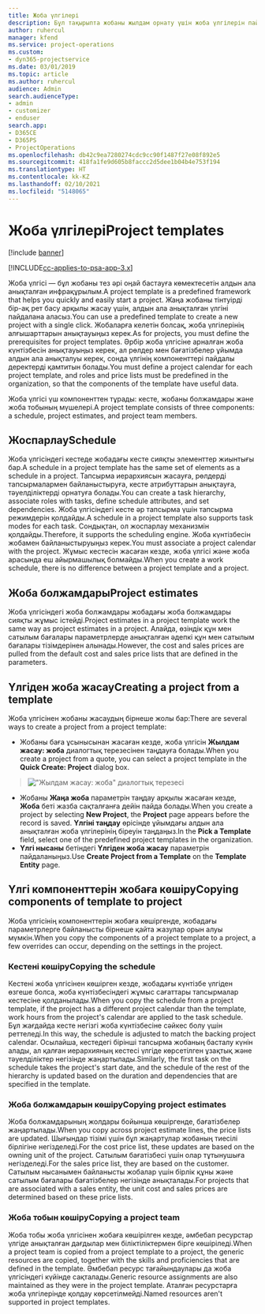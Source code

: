 ```yaml
---
title: Жоба үлгілері
description: Бұл тақырыпта жобаны жылдам орнату үшін жоба үлгілерін пайдалану жолы туралы ақпарат берілген.
author: ruhercul
manager: kfend
ms.service: project-operations
ms.custom:
- dyn365-projectservice
ms.date: 03/01/2019
ms.topic: article
ms.author: ruhercul
audience: Admin
search.audienceType:
- admin
- customizer
- enduser
search.app:
- D365CE
- D365PS
- ProjectOperations
ms.openlocfilehash: db42c9ea7280274cdc9cc90f1487f27e08f892e5
ms.sourcegitcommit: 418fa1fe9d605b8faccc2d5dee1b04b4e753f194
ms.translationtype: HT
ms.contentlocale: kk-KZ
ms.lasthandoff: 02/10/2021
ms.locfileid: "5148065"
---
```

# <a name="project-templates"></a><span data-ttu-id="5c0e6-103">Жоба үлгілері</span><span class="sxs-lookup"><span data-stu-id="5c0e6-103">Project templates</span></span> 

[!include [banner](../includes/psa-now-project-operations.md)]

[!INCLUDE[cc-applies-to-psa-app-3.x](../includes/cc-applies-to-psa-app-3x.md)]

<span data-ttu-id="5c0e6-104">Жоба үлгісі — бұл жобаны тез әрі оңай бастауға көмектесетін алдын ала анықталған инфрақұрылым.</span><span class="sxs-lookup"><span data-stu-id="5c0e6-104">A project template is a predefined framework that helps you quickly and easily start a project.</span></span> <span data-ttu-id="5c0e6-105">Жаңа жобаны тінтуірді бір-ақ рет басу арқылы жасау үшін, алдын ала анықталған үлгіні пайдалана аласыз.</span><span class="sxs-lookup"><span data-stu-id="5c0e6-105">You can use a predefined template to create a new project with a single click.</span></span> <span data-ttu-id="5c0e6-106">Жобаларға келетін болсақ, жоба үлгілерінің алғышарттарын анықтауыңыз керек.</span><span class="sxs-lookup"><span data-stu-id="5c0e6-106">As for projects, you must define the prerequisites for project templates.</span></span> <span data-ttu-id="5c0e6-107">Әрбір жоба үлгісіне арналған жоба күнтізбесін анықтауыңыз керек, ал рөлдер мен бағатізбелер ұйымда алдын ала анықталуы керек, сонда үлгінің компоненттері пайдалы деректерді қамтитын болады.</span><span class="sxs-lookup"><span data-stu-id="5c0e6-107">You must define a project calendar for each project template, and roles and price lists must be predefined in the organization, so that the components of the template have useful data.</span></span>

<span data-ttu-id="5c0e6-108">Жоба үлгісі үш компоненттен тұрады: кесте, жобаны болжамдары және жоба тобының мүшелері.</span><span class="sxs-lookup"><span data-stu-id="5c0e6-108">A project template consists of three components: a schedule, project estimates, and project team members.</span></span>

## <a name="schedule"></a><span data-ttu-id="5c0e6-109">Жоспарлау</span><span class="sxs-lookup"><span data-stu-id="5c0e6-109">Schedule</span></span>

<span data-ttu-id="5c0e6-110">Жоба үлгісіндегі кестеде жобадағы кесте сияқты элементтер жиынтығы бар.</span><span class="sxs-lookup"><span data-stu-id="5c0e6-110">A schedule in a project template has the same set of elements as a schedule in a project.</span></span> <span data-ttu-id="5c0e6-111">Тапсырма иерархиясын жасауға, рөлдерді тапсырмалармен байланыстыруға, кесте атрибуттарын анықтауға, тәуелділіктерді орнатуға болады.</span><span class="sxs-lookup"><span data-stu-id="5c0e6-111">You can create a task hierarchy, associate roles with tasks, define schedule attributes, and set dependencies.</span></span> <span data-ttu-id="5c0e6-112">Жоба үлгісіндегі кесте әр тапсырма үшін тапсырма режимдерін қолдайды.</span><span class="sxs-lookup"><span data-stu-id="5c0e6-112">A schedule in a project template also supports task modes for each task.</span></span> <span data-ttu-id="5c0e6-113">Сондықтан, ол жоспарлау механизмін қолдайды.</span><span class="sxs-lookup"><span data-stu-id="5c0e6-113">Therefore, it supports the scheduling engine.</span></span> <span data-ttu-id="5c0e6-114">Жоба күнтізбесін жобамен байланыстыруыңыз керек.</span><span class="sxs-lookup"><span data-stu-id="5c0e6-114">You must associate a project calendar with the project.</span></span> <span data-ttu-id="5c0e6-115">Жұмыс кестесін жасаған кезде, жоба үлгісі және жоба арасында еш айырмашылық болмайды.</span><span class="sxs-lookup"><span data-stu-id="5c0e6-115">When you create a work schedule, there is no difference between a project template and a project.</span></span>

## <a name="project-estimates"></a><span data-ttu-id="5c0e6-116">Жоба болжамдары</span><span class="sxs-lookup"><span data-stu-id="5c0e6-116">Project estimates</span></span>

<span data-ttu-id="5c0e6-117">Жоба үлгісіндегі жоба болжамдары жобадағы жоба болжамдары сияқты жұмыс істейді.</span><span class="sxs-lookup"><span data-stu-id="5c0e6-117">Project estimates in a project template work the same way as project estimates in a project.</span></span> <span data-ttu-id="5c0e6-118">Алайда, өзіндік құн мен сатылым бағалары параметрлерде анықталған әдепкі құн мен сатылым бағалары тізімдерінен алынады.</span><span class="sxs-lookup"><span data-stu-id="5c0e6-118">However, the cost and sales prices are pulled from the default cost and sales price lists that are defined in the parameters.</span></span>

## <a name="creating-a-project-from-a-template"></a><span data-ttu-id="5c0e6-119">Үлгіден жоба жасау</span><span class="sxs-lookup"><span data-stu-id="5c0e6-119">Creating a project from a template</span></span>
 
<span data-ttu-id="5c0e6-120">Жоба үлгісінен жобаны жасаудың бірнеше жолы бар:</span><span class="sxs-lookup"><span data-stu-id="5c0e6-120">There are several ways to create a project from a project template:</span></span>

- <span data-ttu-id="5c0e6-121">Жобаны баға ұсынысынан жасаған кезде, жоба үлгісін **Жылдам жасау: жоба** диалогтық терезесінен таңдауға болады.</span><span class="sxs-lookup"><span data-stu-id="5c0e6-121">When you create a project from a quote, you can select a project template in the **Quick Create: Project** dialog box.</span></span>

> !["Жылдам жасау: жоба" диалогтық терезесі](media/project-11.png)

- <span data-ttu-id="5c0e6-123">Жобаны **Жаңа жоба** параметрін таңдау арқылы жасаған кезде, **Жоба** беті жазба сақталғанға дейін пайда болады.</span><span class="sxs-lookup"><span data-stu-id="5c0e6-123">When you create a project by selecting **New Project**, the **Project** page appears before the record is saved.</span></span> <span data-ttu-id="5c0e6-124">**Үлгіні таңдау** өрісінде ұйымдағы алдын ала анықталған жоба үлгілерінің біреуін таңдаңыз.</span><span class="sxs-lookup"><span data-stu-id="5c0e6-124">In the **Pick a Template** field, select one of the predefined project templates in the organization.</span></span>
- <span data-ttu-id="5c0e6-125">**Үлгі нысаны** бетіндегі **Үлгіден жоба жасау** параметрін пайдаланыңыз.</span><span class="sxs-lookup"><span data-stu-id="5c0e6-125">Use **Create Project from a Template** on the **Template Entity** page.</span></span>

## <a name="copying-components-of-template-to-project"></a><span data-ttu-id="5c0e6-126">Үлгі компоненттерін жобаға көшіру</span><span class="sxs-lookup"><span data-stu-id="5c0e6-126">Copying components of template to project</span></span>

<span data-ttu-id="5c0e6-127">Жоба үлгісінің компоненттерін жобаға көшіргенде, жобадағы параметрлерге байланысты бірнеше қайта жазулар орын алуы мүмкін.</span><span class="sxs-lookup"><span data-stu-id="5c0e6-127">When you copy the components of a project template to a project, a few overrides can occur, depending on the settings in the project.</span></span>

### <a name="copying-the-schedule"></a><span data-ttu-id="5c0e6-128">Кестені көшіру</span><span class="sxs-lookup"><span data-stu-id="5c0e6-128">Copying the schedule</span></span>

<span data-ttu-id="5c0e6-129">Кестені жоба үлгісінен көшірген кезде, жобадағы күнтізбе үлгіден өзгеше болса, жоба күнтізбесіндегі жұмыс сағаттары тапсырмалар кестесіне қолданылады.</span><span class="sxs-lookup"><span data-stu-id="5c0e6-129">When you copy the schedule from a project template, if the project has a different project calendar than the template, work hours from the project's calendar are applied to the task schedule.</span></span> <span data-ttu-id="5c0e6-130">Бұл жағдайда кесте негізгі жоба күнтізбесіне сәйкес болу үшін реттеледі.</span><span class="sxs-lookup"><span data-stu-id="5c0e6-130">In this way, the schedule is adjusted to match the backing project calendar.</span></span> <span data-ttu-id="5c0e6-131">Осылайша, кестедегі бірінші тапсырма жобаның басталу күнін алады, ал қалған иерархияның кестесі үлгіде көрсетілген ұзақтық және тәуелділіктер негізінде жаңартылады.</span><span class="sxs-lookup"><span data-stu-id="5c0e6-131">Similarly, the first task on the schedule takes the project's start date, and the schedule of the rest of the hierarchy is updated based on the duration and dependencies that are specified in the template.</span></span> 

### <a name="copying-project-estimates"></a><span data-ttu-id="5c0e6-132">Жоба болжамдарын көшіру</span><span class="sxs-lookup"><span data-stu-id="5c0e6-132">Copying project estimates</span></span> 

<span data-ttu-id="5c0e6-133">Жоба болжамдарының жолдары бойынша көшіргенде, бағатізбелер жаңартылады.</span><span class="sxs-lookup"><span data-stu-id="5c0e6-133">When you copy across project estimate lines, the price lists are updated.</span></span> <span data-ttu-id="5c0e6-134">Шығындар тізімі үшін бұл жаңартулар жобаның тиесілі бірлігіне негізделеді.</span><span class="sxs-lookup"><span data-stu-id="5c0e6-134">For the cost price list, these updates are based on the owning unit of the project.</span></span> <span data-ttu-id="5c0e6-135">Сатылым бағатізбесі үшін олар тұтынушыға негізделеді.</span><span class="sxs-lookup"><span data-stu-id="5c0e6-135">For the sales price list, they are based on the customer.</span></span> <span data-ttu-id="5c0e6-136">Сатылым нысанымен байланысты жобалар үшін бірлік құны және сатылым бағалары бағатізбелер негізінде анықталады.</span><span class="sxs-lookup"><span data-stu-id="5c0e6-136">For projects that are associated with a sales entity, the unit cost and sales prices are determined based on these price lists.</span></span>

### <a name="copying-a-project-team"></a><span data-ttu-id="5c0e6-137">Жоба тобын көшіру</span><span class="sxs-lookup"><span data-stu-id="5c0e6-137">Copying a project team</span></span>

<span data-ttu-id="5c0e6-138">Жоба тобы жоба үлгісінен жобаға көшірілген кезде, әмбебап ресурстар үлгіде анықталған дағдылар мен біліктіліктермен бірге көшіріледі.</span><span class="sxs-lookup"><span data-stu-id="5c0e6-138">When a project team is copied from a project template to a project, the generic resources are copied, together with the skills and proficiencies that are defined in the template.</span></span> <span data-ttu-id="5c0e6-139">Әмбебап ресурс тағайындаулары да жоба үлгісіндегі күйінде сақталады.</span><span class="sxs-lookup"><span data-stu-id="5c0e6-139">Generic resource assignments are also maintained as they were in the project template.</span></span> <span data-ttu-id="5c0e6-140">Аталған ресурстарға жоба үлгілерінде қолдау көрсетілмейді.</span><span class="sxs-lookup"><span data-stu-id="5c0e6-140">Named resources aren't supported in project templates.</span></span>
